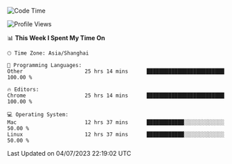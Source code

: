 <!--START_SECTION:waka-->
![Code Time](http://img.shields.io/badge/Code%20Time-877%20hrs%2011%20mins-blue)

![Profile Views](http://img.shields.io/badge/Profile%20Views-0-blue)

📊 **This Week I Spent My Time On** 

```text
🕑︎ Time Zone: Asia/Shanghai

💬 Programming Languages: 
Other                    25 hrs 14 mins      █████████████████████████   100.00 % 

🔥 Editors: 
Chrome                   25 hrs 14 mins      █████████████████████████   100.00 % 

💻 Operating System: 
Mac                      12 hrs 37 mins      ████████████░░░░░░░░░░░░░   50.00 % 
Linux                    12 hrs 37 mins      ████████████░░░░░░░░░░░░░   50.00 % 
```


 Last Updated on 04/07/2023 22:19:02 UTC
<!--END_SECTION:waka-->
